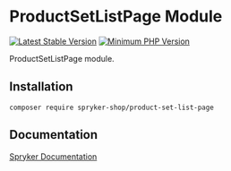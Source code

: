 # ProductSetListPage Module
[![Latest Stable Version](https://poser.pugx.org/spryker-shop/product-set-list-page/v/stable.svg)](https://packagist.org/packages/spryker-shop/product-set-list-page)
[![Minimum PHP Version](https://img.shields.io/badge/php-%3E%3D%207.3-8892BF.svg)](https://php.net/)

ProductSetListPage module.

## Installation

```
composer require spryker-shop/product-set-list-page
```

## Documentation

[Spryker Documentation](https://academy.spryker.com)
